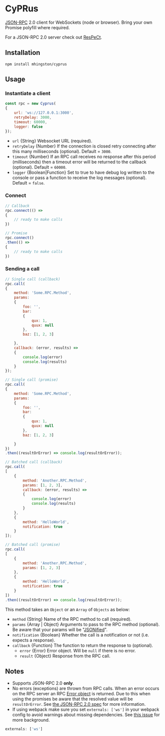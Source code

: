 # CyPRus

[JSON-RPC](http://www.jsonrpc.org/specification) 2.0 client for WebSockets (node or browser). Bring your own Promise polyfill where required.

For a JSON-RPC 2.0 server check out [ResPeCt](https://github.com/mhingston/respect).

## Installation

    npm install mhingston/cyprus
    
## Usage

### Instantiate a client

```javascript
const rpc = new Cyprus(
{
    url: 'ws://127.0.0.1:3000',
    retryDelay: 3000,
    timeout: 60000,
    logger: false
});
```
* `url` {String} Websocket URL (required).
* `retryDelay` {Number} If the connection is closed retry connecting after this many milliseconds (optional). Default = `3000`.
* `timeout` {Number} If an RPC call receives no response after this period (milliseconds) then a timeout error will be returned to the callback (optional). Default = `60000`.
* `logger` {Boolean|Function} Set to true to have debug log written to the console or pass a function to receive the log messages (optional). Default = `false`.

### Connect

```javascript
// Callback
rpc.connect(() =>
{
    // ready to make calls
})

// Promise
rpc.connect()
.then(() =>
{
    // ready to make calls
})
```

### Sending a call

```javascript
// Single call (callback)
rpc.call(
{
    method: 'Some.RPC.Method',
    params:
    {
        foo: '',
        bar:
        {
            qux: 1,
            quux: null
        },
        baz: [1, 2, 3]

    },
    callback: (error, results) =>
    {
        console.log(error)
        console.log(results)
    }
});

// Single call (promise)
rpc.call(
{
    method: 'Some.RPC.Method',
    params:
    {
        foo: '',
        bar:
        {
            qux: 1,
            quux: null
        },
        baz: [1, 2, 3]

    }
})
.then((resultOrError) => console.log(resultOrError));

// Batched call (callback)
rpc.call(
[
    {
        method: 'Another.RPC.Method',
        params: [1, 2, 3],
        callback: (error, results) =>
        {
            console.log(error)
            console.log(results)
        }
    },
    {
        method: 'HelloWorld',
        notification: true
    }
]);

// Batched call (promise)
rpc.call(
[
    {
        method: 'Another.RPC.Method',
        params: [1, 2, 3]
    },
    {
        method: 'HelloWorld',
        notification: true
    }
])
.then((resultOrError) => console.log(resultOrError));
```
This method takes an `Object` or an `Array` of `Objects` as below:

* `method` {String} Name of the RPC method to call (required).
* `params` {Array | Object} Arguments to pass to the RPC method (optional). Be aware that your params will be "[JSONified](https://developer.mozilla.org/en-US/docs/Web/JavaScript/Reference/Global_Objects/JSON/stringify)".
* `notification` {Boolean} Whether the call is a notification or not (i.e. expects a response).
* `callback` {Function} The function to return the response to (optional).
  * `error` {Error} Error object. Will be `null` if there is no error.
  * `result` {Object} Response from the RPC call.

## Notes

* Supports JSON-RPC 2.0 **only**.
* No errors (exceptions) are thrown from RPC calls. When an error occurs on the RPC server an RPC [Error object](http://www.jsonrpc.org/specification#error_object) is returned. Due to this when using the promises be aware that the resolved value will be `resultOrError`. See [the JSON-RPC 2.0 spec](http://www.jsonrpc.org/specification#response_object) for more information.
* If using webpack make sure you set `externals: ['ws']` in your webpack config to avoid warnings about missing dependencies. See [this issue](https://github.com/socketio/socket.io-client/issues/933) for more background.

```javascript
externals: ['ws']
```